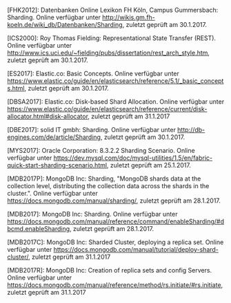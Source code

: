 [FHK2012]: Datenbanken Online Lexikon FH Köln, Campus Gummersbach: Sharding. Online verfügbar unter http://wikis.gm.fh-koeln.de/wiki_db/Datenbanken/Sharding, zuletzt geprüft am 30.1.2017.

[ICS2000]: Roy Thomas Fielding: Representational State Transfer (REST). Online verfügbar unter http://www.ics.uci.edu/~fielding/pubs/dissertation/rest_arch_style.htm, zuletzt geprüft am 30.1.2017.

[ES2017]: Elastic.co: Basic Concepts. Online verfügbar unter https://www.elastic.co/guide/en/elasticsearch/reference/5.1/_basic_concepts.html, zuletzt geprüft am 30.1.2017.

[DBSA2017]: Elastic.co: Disk-based Shard Allocation. Online verfügbar unter https://www.elastic.co/guide/en/elasticsearch/reference/current/disk-allocator.html#disk-allocator, zuletzt geprüft am 31.1.2017

[DBE2017]: solid IT gmbh: Sharding. Online verfügbar unter http://db-engines.com/de/article/Sharding, zuletzt geprüft am 30.1.2017.

[MYS2017]: Oracle Corporation: 8.3.2.2 Sharding Scenario. Online verfügbar unter https://dev.mysql.com/doc/mysql-utilities/1.5/en/fabric-quick-start-sharding-scenario.html, zuletzt geprüft am 25.1.2017.

[MDB2017P]: MongoDB Inc: Sharding, "MongoDB shards data at the collection level, distributing the collection data across the shards in the cluster.". Online verfügbar unter https://docs.mongodb.com/manual/sharding/, zuletzt geprüft am 28.1.2017.

[MDB2017]: MongoDB Inc: Sharding. Online verfügbar unter https://docs.mongodb.com/manual/reference/command/enableSharding/#dbcmd.enableSharding, zuletzt geprüft am 28.1.2017.

[MDB2017C]: MongoDB Inc: Sharded Cluster, deploying a  replica set. Online verfügbar unter https://docs.mongodb.com/manual/tutorial/deploy-shard-cluster/, zuletzt geprüft am 31.1.2017

[MDB2017R]: MongoDB Inc: Creation of replica sets and config Servers. Online verfügbar unter https://docs.mongodb.com/manual/reference/method/rs.initiate/#rs.initiate, zuletzt geprüft am 31.1.2017

